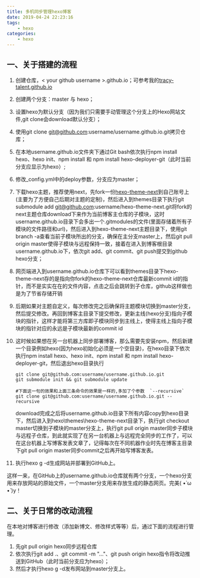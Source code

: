 ```yaml
---
title: 多机同步管理hexo博客
date: 2019-04-24 22:23:16
tags:
    - hexo
categories:
    - hexo
---
```

## 一、关于搭建的流程

1. 创建仓库，\< your github username \>.github.io；可参考我的[tracy-talent.github.io](https://github.com/tracy-talent/tracy-talent.github.io)

2. 创建两个分支：master 与 hexo；

3. 设置hexo为默认分支（因为我们只需要手动管理这个分支上的Hexo网站文件,git clone会download默认分支）；

4. 使用git clone git@github.com:username/username.github.io.git拷贝仓库；

5. 在本地username.github.io文件夹下通过Git bash依次执行npm install hexo、hexo init、npm install 和 npm install hexo-deployer-git（此时当前分支应显示为hexo）;

6. 修改_config.yml中的deploy参数，分支应为master；

7. 下载hexo主题，推荐使用next，先fork一份[hexo-theme-next](https://github.com/iissnan/hexo-theme-next)到自己账号上(主要为了方便自己后期对主题的定制)，然后进入到themes目录下执行git submodule add git@github.com:username/hexo-theme-next.git将fork的next主题仓库download下来作为当前博客主仓库的子模块，这时username.github.io目录下会多出一个.gitmodules的文件(里面存储着所有子模块的文件路径和url)，然后进入到hexo-theme-next主题目录下，使用git branch -a查看当前子模块所出的分支，确保在主分支master上，然后git pull origin master使得子模块与远程保持一致，接着在进入到博客根目录username.github.io下，依次git add、git commit、git push提交到github hexo分支；

8. 网页端进入到username.github.io仓库下可以看到themes目录下hexo-theme-next存的是指向你fork的hexo-theme-next仓库最新commit id的指针，而不是实实在在的文件内容，点击之后会跳转到子仓库，github这样做也是为了节省存储开销

9. 后期如果对主题自定义，每次修改完之后确保将主题模块切换到master分支，然后提交修改。再回到博客主目录下提交修改，更新主线(hexo分支)指向子模块的指针，这样才能将第三方库即子模块同步到主线上，使得主线上指向子模块的指针对应的永远是子模块最新的commit id

10. 这时候如果想在另一台机器上同步部署博客，那么需要先安装npm，然后新建一个目录例如hexo(因为hexo初始化必须是一个空目录)，在hexo目录下依次执行npm install hexo、hexo init、npm install 和 npm install hexo-deployer-git，然后退出hexo目录执行

    ```shell
    git clone git@github.com:username/username.github.io.git
    git submodule init && git submodule update
    
    #下面这一句的效果和上面三条命令的效果是一样的,多加了个参数  `--recursive`
    git clone git@github.com:username/username.github.io.git --recursive
    ```

    download完成之后将username.github.io目录下所有内容copy到hexo目录下，然后进入到hexo\themes\hexo-theme-next目录下，执行git checkout master切换到子模块的master分支上，执行git pull origin master同步子模块与远程子仓库，到此就实现了在另一台机器上与远程完全同步的工作了，可以在这台机器上写博客发表文章了，记得每次在不同机器作业时先在博客主目录下git pull origin master同步commit之后再开始写博客发表。

11. 执行hexo g -d生成网站并部署到GitHub上。

这样一来，在GitHub上的username.github.io仓库就有两个分支，一个hexo分支用来存放网站的原始文件，一个master分支用来存放生成的静态网页。完美( •̀ ω •́ )y！

## 二、关于日常的改动流程
在本地对博客进行修改（添加新博文、修改样式等等）后，通过下面的流程进行管理。

1. 先git pull origin hexo同步远程仓库
2. 依次执行git add .、git commit -m "..."、git push origin hexo指令将改动推送到GitHub（此时当前分支应为hexo）；
3. 然后才执行hexo g -d发布网站到master分支上。

